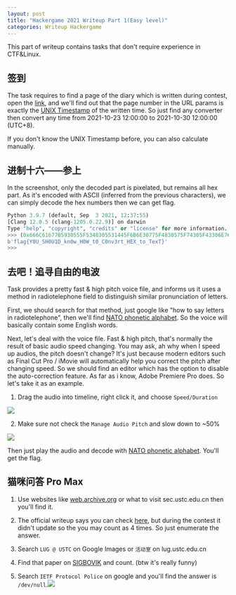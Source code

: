 ```yaml
---
layout: post
title: "Hackergame 2021 Writeup Part 1(Easy level)"
categories: Writeup Hackergame
---
```


This part of writeup contains tasks that don't require experience in CTF&Linux.

## 签到

The task requires to find a page of the diary which is written during contest, open the [link](http://202.38.93.111:10000/), and we'll find out that the page number in the URL params is exactly the [UNIX Timestamp](https://en.wikipedia.org/wiki/Unix_time) of the written time. So just find any converter then convert any time from 2021-10-23 12:00:00 to 2021-10-30 12:00:00 (UTC+8).

If you don't know the UNIX Timestamp before, you can also calculate manually.

## 进制十六——参上

In the screenshot, only the decoded part is pixelated, but remains all hex part. As it's encoded with ASCII (inferred from the previous characters), we can simply decode the hex numbers then we can get flag.

```python
Python 3.9.7 (default, Sep  3 2021, 12:37:55) 
[Clang 12.0.5 (clang-1205.0.22.9)] on darwin
Type "help", "copyright", "credits" or "license" for more information.
>>> (0x666C61677B5930555F5348305531445F6B6E30775F4830575F74305F43306E763372745F4845585F746F5F546578547D).to_bytes(48,'big')
b'flag{Y0U_SH0U1D_kn0w_H0W_t0_C0nv3rt_HEX_to_TexT}'
>>> 
```

## 去吧！追寻自由的电波

Task provides a pretty fast & high pitch voice file, and informs us it uses a method in radiotelephone field to distinguish similar pronunciation of letters.

First, we should search for that method, just google like "how to say letters in radiotelephone", then we'll find [NATO phonetic alphabet](https://en.wikipedia.org/wiki/NATO_phonetic_alphabet). So the voice will basically contain some English words.

Next, let's deal with the voice file. Fast & high pitch, that's normally the result of basic audio speed changing. You may ask, ah why when I speed up audios, the pitch doesn't change? It's just because modern editors such as Final Cut Pro / iMovie will automatically help you correct the pitch after changing speed. So we should find an editor which has the option to disable the auto-correction feature. As far as i know, Adobe Premiere Pro does. So let's take it as an example.

1. Drag the audio into timeline, right click it, and choose `Speed/Duration`

![](https://catmeowimg.oss-cn-chengdu.aliyuncs.com/img/20211101091135.png)

2. Make sure not check the `Manage Audio Pitch` and slow down to ~50%

![](https://catmeowimg.oss-cn-chengdu.aliyuncs.com/img/20211101091319.png)

Then just play the audio and decode with [NATO phonetic alphabet](https://en.wikipedia.org/wiki/NATO_phonetic_alphabet). You'll get the flag.

## 猫咪问答 Pro Max

1. Use websites like [web.archive.org](https://web.archive.org) or what to visit sec.ustc.edu.cn then you'll find it.

2. The official writeup says you can check [here](https://lug.ustc.edu.cn/wiki/intro/), but during the contest it didn't update so the you may count as 4 times. So just enumerate the answer.

3. Search `LUG @ USTC` on Google Images or `活动室` on lug.ustc.edu.cn

4. Find that paper on [SIGBOVIK](http://sigbovik.org/2021/) and count. (btw it's really funny)

5. Search `IETF Protocol Police` on google and you'll find the answer is `/dev/null`.![](https://catmeowimg.oss-cn-chengdu.aliyuncs.com/img/20211101092314.png)
